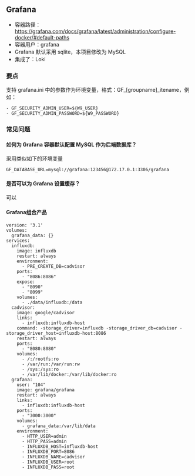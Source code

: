 ## Grafana

* 容器路径：https://grafana.com/docs/grafana/latest/administration/configure-docker/#default-paths
* 容器用户：grafana
* Grafana 默认采用 sqlite，本项目修改为 MySQL
* 集成了：Loki

### 要点

支持 grafana.ini 中的参数作为环境变量，格式：GF_[groupname]_itename，例如：  
   ```
   - GF_SECURITY_ADMIN_USER=${W9_USER}
   - GF_SECURITY_ADMIN_PASSWORD=${W9_PASSWORD}
   ```

### 常见问题

#### 如何为 Grafana 容器默认配置 MySQL 作为后端数据库？

采用类似如下的环境变量
```
GF_DATABASE_URL=mysql://grafana:123456@172.17.0.1:3306/grafana
```

#### 是否可以为 Grafana 设置缓存？

可以

#### Grafana组合产品

```
version: '3.1'
volumes:
  grafana_data: {}
services:
  influxdb:
    image: influxdb
    restart: always
    environment:
      - PRE_CREATE_DB=cadvisor
    ports:
      - "8086:8086"
    expose:
      - "8090"
      - "8099"
    volumes:
      - ./data/influxdb:/data
  cadvisor:
    image: google/cadvisor
    links:
      - influxdb:influxdb-host
    command: -storage_driver=influxdb -storage_driver_db=cadvisor -storage_driver_host=influxdb-host:8086
    restart: always
    ports:
      - "8080:8080"
    volumes:
      - /:/rootfs:ro
      - /var/run:/var/run:rw
      - /sys:/sys:ro
      - /var/lib/docker:/var/lib/docker:ro
  grafana:
    user: "104"
    image: grafana/grafana
    restart: always
    links:
      - influxdb:influxdb-host
    ports:
      - "3000:3000"
    volumes:
      - grafana_data:/var/lib/data
    environment:
      - HTTP_USER=admin
      - HTTP_PASS=admin
      - INFLUXDB_HOST=influxdb-host
      - INFLUXDB_PORT=8086
      - INFLUXDB_NAME=cadvisor
      - INFLUXDB_USER=root
      - INFLUXDB_PASS=root
```
